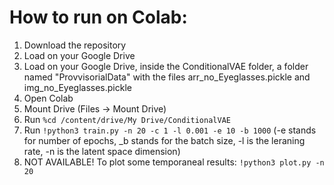 # How to run on Colab:

1. Download the repository
2. Load on your Google Drive
3. Load on your Google Drive, inside the ConditionalVAE folder, a folder named "ProvvisorialData" with the files arr_no_Eyeglasses.pickle and img_no_Eyeglasses.pickle 
4. Open Colab
5. Mount Drive (Files -> Mount Drive)
6. Run `%cd /content/drive/My Drive/ConditionalVAE`
7. Run `!python3 train.py -n 20 -c 1 -l 0.001 -e 10 -b 1000` (-e stands for number of epochs, _b stands for the batch size, -l is the leraning rate, -n is the latent space dimension)
8. NOT AVAILABLE! To plot some temporaneal results: `!python3 plot.py -n 20`

